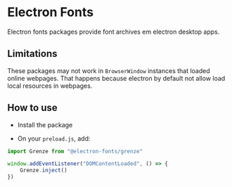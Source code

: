 # Electron Fonts

Electron fonts packages provide font archives em electron desktop apps.

## Limitations

These packages may not work in `BrowserWindow` instances that loaded online webpages. That happens because electron by default not allow load local resources in webpages.

## How to use

* Install the package

* On your `preload.js`, add:

```ts
import Grenze from "@electron-fonts/grenze"

window.addEventListener("DOMContentLoaded", () => {
    Grenze.inject()
})
```